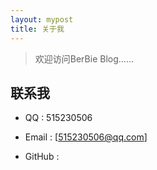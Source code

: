 ```yaml
---
layout: mypost
title: 关于我
---
```


> 欢迎访问BerBie Blog......




## 联系我

+ QQ : 515230506

+ Email : [515230506@qq.com]

+ GitHub : 